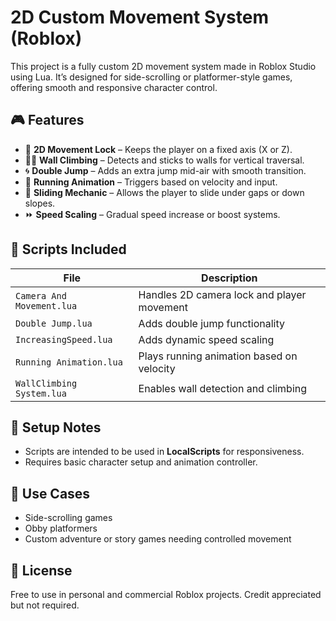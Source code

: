 # 2D Custom Movement System (Roblox)

This project is a fully custom 2D movement system made in Roblox Studio using Lua. It’s designed for side-scrolling or platformer-style games, offering smooth and responsive character control.

## 🎮 Features

- 🎯 **2D Movement Lock** – Keeps the player on a fixed axis (X or Z).
- 🧗‍♂️ **Wall Climbing** – Detects and sticks to walls for vertical traversal.
- 🌀 **Double Jump** – Adds an extra jump mid-air with smooth transition.
- 🏃 **Running Animation** – Triggers based on velocity and input.
- 🧊 **Sliding Mechanic** – Allows the player to slide under gaps or down slopes.
- ⏩ **Speed Scaling** – Gradual speed increase or boost systems.

## 🧠 Scripts Included

| File                     | Description                              |
|--------------------------|------------------------------------------|
| `Camera And Movement.lua` | Handles 2D camera lock and player movement |
| `Double Jump.lua`         | Adds double jump functionality           |
| `IncreasingSpeed.lua`     | Adds dynamic speed scaling               |
| `Running Animation.lua`   | Plays running animation based on velocity |
| `WallClimbing System.lua` | Enables wall detection and climbing      |

## 🧪 Setup Notes

- Scripts are intended to be used in **LocalScripts** for responsiveness.
- Requires basic character setup and animation controller.

## 🧰 Use Cases

- Side-scrolling games  
- Obby platformers  
- Custom adventure or story games needing controlled movement


## 📎 License

Free to use in personal and commercial Roblox projects. Credit appreciated but not required.
